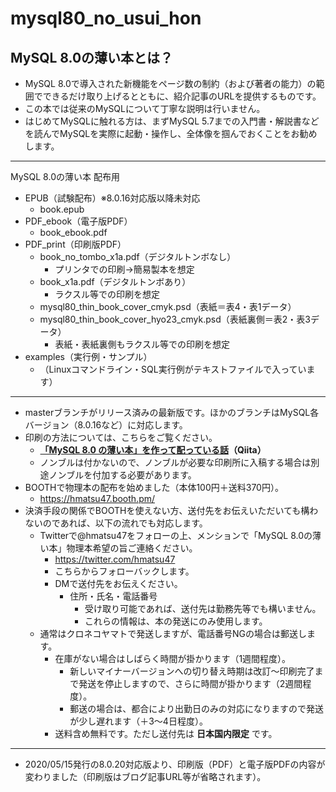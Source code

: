 # mysql80_no_usui_hon

## MySQL 8.0の薄い本とは？

 - MySQL 8.0で導入された新機能をページ数の制約（および著者の能力）の範囲でできるだけ取り上げるとともに、紹介記事のURLを提供するものです。
 - この本では従来のMySQLについて丁寧な説明は行いません。
 - はじめてMySQLに触れる方は、まずMySQL 5.7までの入門書・解説書などを読んでMySQLを実際に起動・操作し、全体像を掴んでおくことをお勧めします。

---

MySQL 8.0の薄い本 配布用

 - EPUB（試験配布）※8.0.16対応版以降未対応
   - book.epub
 - PDF_ebook（電子版PDF）
   - book_ebook.pdf
 - PDF_print（印刷版PDF）
   - book_no_tombo_x1a.pdf（デジタルトンボなし）
     - プリンタでの印刷→簡易製本を想定
   - book_x1a.pdf（デジタルトンボあり）
     - ラクスル等での印刷を想定
   - mysql80_thin_book_cover_cmyk.psd（表紙＝表4・表1データ）
   - mysql80_thin_book_cover_hyo23_cmyk.psd（表紙裏側＝表2・表3データ）
     - 表紙・表紙裏側もラクスル等での印刷を想定
 - examples（実行例・サンプル）
   - （Linuxコマンドライン・SQL実行例がテキストファイルで入っています）

---

 - masterブランチがリリース済みの最新版です。ほかのブランチはMySQL各バージョン（8.0.16など）に対応します。
 - 印刷の方法については、こちらをご覧ください。
   - **[「MySQL 8.0 の薄い本」を作って配っている話](https://qiita.com/hmatsu47/items/ceb75caf46e3c761095d)（Qiita）**
   - ノンブルは付かないので、ノンブルが必要な印刷所に入稿する場合は別途ノンブルを付加する必要があります。
 - BOOTHで物理本の配布を始めました（本体100円＋送料370円）。
   - https://hmatsu47.booth.pm/
 - 決済手段の関係でBOOTHを使えない方、送付先をお伝えいただいても構わないのであれば、以下の流れでも対応します。
   - Twitterで@hmatsu47をフォローの上、メンションで「MySQL 8.0の薄い本」物理本希望の旨ご連絡ください。
	   - https://twitter.com/hmatsu47
	 - こちらからフォローバックします。
	 - DMで送付先をお伝えください。
	   - 住所・氏名・電話番号
		   - 受け取り可能であれば、送付先は勤務先等でも構いません。
		   - これらの情報は、本の発送にのみ使用します。
   - 通常はクロネコヤマトで発送しますが、電話番号NGの場合は郵送します。
	   - 在庫がない場合はしばらく時間が掛かります（1週間程度）。
		 - 新しいマイナーバージョンへの切り替え時期は改訂～印刷完了まで発送を停止しますので、さらに時間が掛かります（2週間程度）。
		 - 郵送の場合は、都合により出勤日のみの対応になりますので発送が少し遅れます（＋3～4日程度）。
	 - 送料含め無料です。ただし送付先は **日本国内限定** です。

---

 - 2020/05/15発行の8.0.20対応版より、印刷版（PDF）と電子版PDFの内容が変わりました（印刷版はブログ記事URL等が省略されます）。
